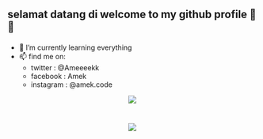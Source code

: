 ## <p> selamat datang di welcome to my github profile 👋😁 </p>

- 🌱 I’m currently learning everything
- 📫 find me on: 
  - twitter : @Ameeeekk
  - facebook : Amek
  - instagram : @amek.code

<p align="center">
    <img src = "https://github-readme-stats.vercel.app/api?username=Ameeeek&count_private=true&show_icons=true&theme=radical&)](https://github.com/Ameeeek/github-readme-stats)">
</p>
<h1 align="center">
    <img src = "https://discord.c99.nl/widget/theme-3/291715441867489291.png">
</h1>
<!--
**Ameeeek/readme** is a ✨ _special_ ✨ repository because its `README.md` (this file) appears on your GitHub profile.
